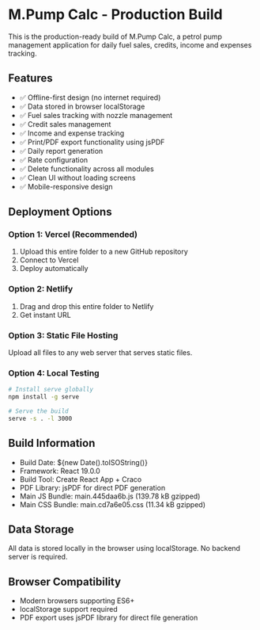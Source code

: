 # M.Pump Calc - Production Build

This is the production-ready build of M.Pump Calc, a petrol pump management application for daily fuel sales, credits, income and expenses tracking.

## Features
- ✅ Offline-first design (no internet required)
- ✅ Data stored in browser localStorage
- ✅ Fuel sales tracking with nozzle management
- ✅ Credit sales management
- ✅ Income and expense tracking
- ✅ Print/PDF export functionality using jsPDF
- ✅ Daily report generation
- ✅ Rate configuration
- ✅ Delete functionality across all modules
- ✅ Clean UI without loading screens
- ✅ Mobile-responsive design

## Deployment Options

### Option 1: Vercel (Recommended)
1. Upload this entire folder to a new GitHub repository
2. Connect to Vercel
3. Deploy automatically

### Option 2: Netlify
1. Drag and drop this entire folder to Netlify
2. Get instant URL

### Option 3: Static File Hosting
Upload all files to any web server that serves static files.

### Option 4: Local Testing
```bash
# Install serve globally
npm install -g serve

# Serve the build
serve -s . -l 3000
```

## Build Information
- Build Date: ${new Date().toISOString()}
- Framework: React 19.0.0
- Build Tool: Create React App + Craco
- PDF Library: jsPDF for direct PDF generation
- Main JS Bundle: main.445daa6b.js (139.78 kB gzipped)
- Main CSS Bundle: main.cd7a6e05.css (11.34 kB gzipped)

## Data Storage
All data is stored locally in the browser using localStorage. No backend server is required.

## Browser Compatibility
- Modern browsers supporting ES6+
- localStorage support required
- PDF export uses jsPDF library for direct file generation